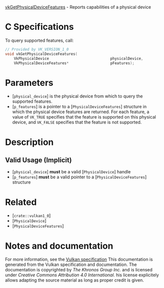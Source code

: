 [vkGetPhysicalDeviceFeatures](https://www.khronos.org/registry/vulkan/specs/1.3-extensions/man/html/vkGetPhysicalDeviceFeatures.html) - Reports capabilities of a physical device

# C Specifications
To query supported features, call:
```c
// Provided by VK_VERSION_1_0
void vkGetPhysicalDeviceFeatures(
    VkPhysicalDevice                            physicalDevice,
    VkPhysicalDeviceFeatures*                   pFeatures);
```

# Parameters
- [`physical_device`] is the physical device from which to query the supported features.
- [`p_features`] is a pointer to a [`PhysicalDeviceFeatures`] structure in which the physical device features are returned. For each feature, a value of `VK_TRUE` specifies that the feature is supported on this physical device, and `VK_FALSE` specifies that the feature is not supported.

# Description
## Valid Usage (Implicit)
-  [`physical_device`] **must**  be a valid [`PhysicalDevice`] handle
-  [`p_features`] **must**  be a valid pointer to a [`PhysicalDeviceFeatures`] structure

# Related
- [`crate::vulkan1_0`]
- [`PhysicalDevice`]
- [`PhysicalDeviceFeatures`]

# Notes and documentation
For more information, see the [Vulkan specification](https://www.khronos.org/registry/vulkan/specs/1.3-extensions/html/vkspec.html)
This documentation is generated from the Vulkan specification and documentation.
The documentation is copyrighted by *The Khronos Group Inc.* and is licensed under *Creative Commons Attribution 4.0 International*.
his license explicitely allows adapting the source material as long as proper credit is given.
        